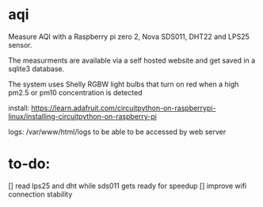 # aqi
Measure AQI with a Raspberry pi zero 2, Nova SDS011, DHT22 and LPS25 sensor.

The measurments are available via a self hosted website and get saved in a sqlite3 database.

The system uses Shelly RGBW light bulbs that turn on red when a high pm2.5 or pm10 concentration is detected

install:
https://learn.adafruit.com/circuitpython-on-raspberrypi-linux/installing-circuitpython-on-raspberry-pi

logs:
/var/www/html/logs
to be able to be accessed by web server


# to-do:
[] read lps25 and dht while sds011 gets ready for speedup
[] improve wifi connection stability